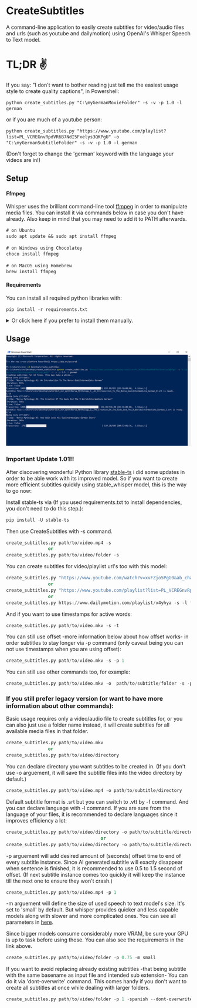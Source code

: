 
# CreateSubtitles

A command-line application to easily create subtitles for video/audio files and urls (such as youtube and dailymotion) using OpenAI's Whisper Speech to Text model.

# TL;DR ✌️
If you say: "I don't want to bother reading just tell me the easiest usage style to create quality captions", in Powershell:
 
```PS
python create_subtitles.py "C:\myGermanMovieFolder" -s -v -p 1.0 -l german
```
or if you are much of a youtube person:
```PS
python create_subtitles.py "https://www.youtube.com/playlist?list=PL_VCREGnvRpdVR6B7NdI5Fxelys3QKPgU" -o "C:\myGermanSubtitleFolder" -s -v -p 1.0 -l german
```

(Don't forget to change the 'german' keyword with the language your videos are in!)
## Setup

#### Ffmpeg
Whisper uses the brilliant command-line tool [ffmpeg](https://ffmpeg.org/) in order to manipulate media files. You can install it via commands below in case you don't have already. Also keep in mind that you may need to add it to PATH afterwards.

```
# on Ubuntu
sudo apt update && sudo apt install ffmpeg

# on Windows using Chocolatey
choco install ffmpeg

# on MacOS using Homebrew 
brew install ffmpeg
```
#### Requirements
You can install all required python libraries with:
```
pip install -r requirements.txt
```
<details>
    <summary>Or click here if you prefer to install them manually.</summary> 

#### Whisper

You can install our main Speech to Text model [whisper](https://github.com/openai/whisper) via:

```
pip install openai-whisper
```

#### Pysrt and Webvtt

[Pysrt](https://github.com/byroot/pysrt) facilitates converting texts to srt files while [webvtt](https://webvtt-py.readthedocs.io/en/latest/usage.html) does the same for vtt files. Install them with commands below:

```
pip install pysrt
pip install webvtt-py
```
#### Validators and yt-dlp

[Validators](https://pypi.org/project/validators/) is used when creating subtitles with urls, and [yt-dlp](https://pypi.org/project/yt-dlp/) when pulling videos from youtube or dailymotion:

```
pip install validators
pip install yt-dlp
```

</details>



## Usage
![Usage Example](usage_example.png)
### Important Update 1.01!!
After discovering wonderful Python library [stable-ts](https://github.com/jianfch/stable-ts) i did some updates in order to be able work with its improved model. So if you want to create more efficient subtitles quickly using stable_whisper model, this is the way to go now:

Install stable-ts via (If you used requirements.txt to install dependencies, you don't need to do this step.):
```python
pip install -U stable-ts
```
Then use CreateSubtitles with -s command.
```python
create_subtitles.py path/to/video.mp4 -s
                or
create_subtitles.py path/to/video/folder -s
```
You can create subtitles for video/playlist url's too with this model:
```python
create_subtitles.py "https://www.youtube.com/watch?v=xvFZjo5PgG0&ab_channel=Duran" -s
                or
create_subtitles.py "https://www.youtube.com/playlist?list=PL_VCREGnvRpcq2Eh4cuo1JZcg7iKh_J2W" -s 
                or
create_subtitles.py https://www.dailymotion.com/playlist/x4yhya -s -l french
```

And if you want to use timestamps for active words:
```python
create_subtitles.py path/to/video.mkv -s -t
```
You can still use offset -more information below about how offset works- in order subtitles to stay longer via -p command (only caveat being you can not use timestamps when you are using offset):
```python
create_subtitles.py path/to/video.mkv -s -p 1
```
You can still use other commands too, for example:
```python
create_subtitles.py path/to/video.mkv -o  path/to/subtitle/folder -s -p 1 -l german -m base 
```
### If you still prefer legacy version (or want to have more information about other commands): 

Basic usage requires only a video/audio file to create subtitles for, or you can also just use a folder name instead, it will create subtitles for all available media files in that folder.
```python
create_subtitles.py path/to/video.mkv 
                or
create_subtitles.py path/to/video/directory   
```

You can declare directory you want subtitles to be created in. (If you don't use -o arguement, it will save the subtitle files into the video directory by default.)
```python
create_subtitles.py path/to/video.mp4 -o path/to/subtitle/directory
```
Default subtitle format is .srt but you can switch to .vtt by -f command. And you can declare language with -l command. If you are sure from the language of your files, it is recommended to declare languages since it improves efficiency a lot:
```python
create_subtitles.py path/to/video/directory -o path/to/subtitle/directory -l french -f .vtt
                                    or  
create_subtitles.py path/to/video/directory -o path/to/subtitle/directory -l fr -f .srt
```
-p arguement will add desired amount of (seconds) offset time to end of every subtitle instance. Since AI generated subtitle will exactly disappear when sentence is finished, it is recommended to use 0.5 to 1.5 second of offset. (If next subtitle instance comes too quickly it will keep the instance till the next one to ensure they won't crash.)
```python
create_subtitles.py path/to/video.mp4 -p 1
```
-m arguement will define the size of used speech to text model's size. It's set to 'small' by default. But whisper provides  quicker and less capable models along with slower and more complicated ones. You can see all parameters in [here](https://github.com/openai/whisper). 

Since bigger models consume considerably more VRAM, be sure your GPU is up to task before using those. You can also see the requirements in the link above.

```python
create_subtitles.py path/to/video/folder -p 0.75 -m small 
```

If you want to avoid replacing already existing subtitles -that being subtitle with the same basename as input file and intended sub extension- You can do it via 'dont-overwrite' command. This comes handy if you don't want to create all subtitles at once while dealing with larger folders. 
```python
create_subtitles.py path/to/video/folder -p 1 -spanish --dont-overwrite
```